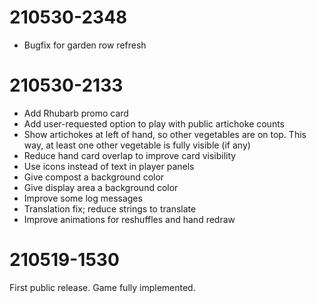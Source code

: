210530-2348
===
- Bugfix for garden row refresh

210530-2133
===
- Add Rhubarb promo card
- Add user-requested option to play with public artichoke counts
- Show artichokes at left of hand, so other vegetables are on top.
  This way, at least one other vegetable is fully visible (if any)
- Reduce hand card overlap to improve card visibility
- Use icons instead of text in player panels
- Give compost a background color
- Give display area a background color
- Improve some log messages
- Translation fix; reduce strings to translate
- Improve animations for reshuffles and hand redraw

210519-1530
===

First public release. Game fully implemented.
